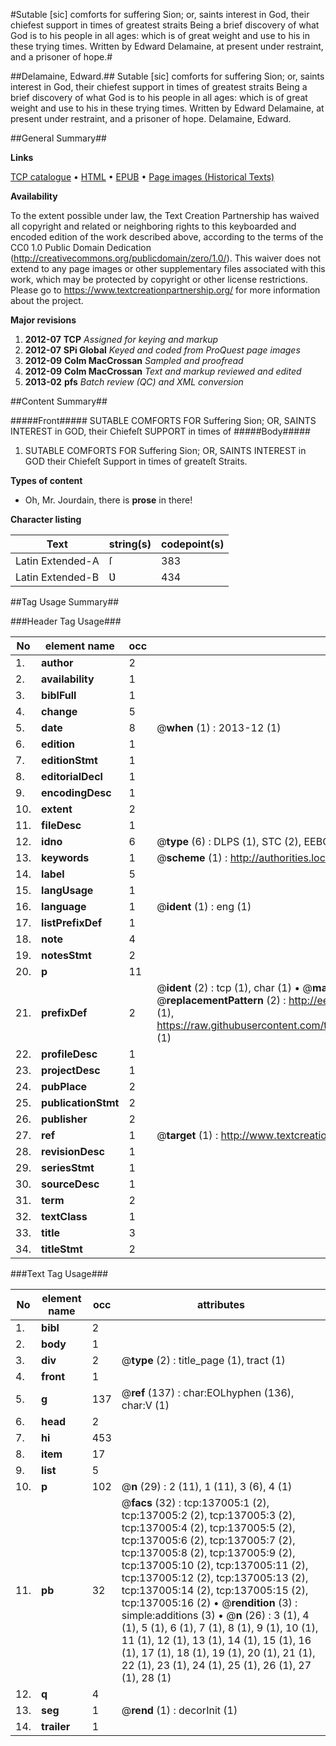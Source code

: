 #Sutable [sic] comforts for suffering Sion; or, saints interest in God, their chiefest support in times of greatest straits Being a brief discovery of what God is to his people in all ages: which is of great weight and use to his in these trying times. Written by Edward Delamaine, at present under restraint, and a prisoner of hope.#

##Delamaine, Edward.##
Sutable [sic] comforts for suffering Sion; or, saints interest in God, their chiefest support in times of greatest straits Being a brief discovery of what God is to his people in all ages: which is of great weight and use to his in these trying times. Written by Edward Delamaine, at present under restraint, and a prisoner of hope.
Delamaine, Edward.

##General Summary##

**Links**

[TCP catalogue](http://www.ota.ox.ac.uk/tcp/)  • 
[HTML](http://tei.it.ox.ac.uk/tcp/Texts-HTML/free/A82/A82290.html)  • 
[EPUB](http://tei.it.ox.ac.uk/tcp/Texts-EPUB/free/A82/A82290.epub) • 
[Page images (Historical Texts)](https://historicaltexts.jisc.ac.uk/eebo-99897285e)

**Availability**

To the extent possible under law, the Text Creation Partnership has waived all copyright and related or neighboring rights to this keyboarded and encoded edition of the work described above, according to the terms of the CC0 1.0 Public Domain Dedication (http://creativecommons.org/publicdomain/zero/1.0/). This waiver does not extend to any page images or other supplementary files associated with this work, which may be protected by copyright or other license restrictions. Please go to https://www.textcreationpartnership.org/ for more information about the project.

**Major revisions**

1. __2012-07__ __TCP__ *Assigned for keying and markup*
1. __2012-07__ __SPi Global__ *Keyed and coded from ProQuest page images*
1. __2012-09__ __Colm MacCrossan__ *Sampled and proofread*
1. __2012-09__ __Colm MacCrossan__ *Text and markup reviewed and edited*
1. __2013-02__ __pfs__ *Batch review (QC) and XML conversion*

##Content Summary##

#####Front#####
SUTABLE COMFORTS FOR Suffering Sion; OR, SAINTS INTEREST in GOD, their Chiefeſt SUPPORT in times of 
#####Body#####

1. SUTABLE COMFORTS FOR Suffering Sion; OR, SAINTS INTEREST in GOD their Chiefeſt Support in times of greateſt Straits.

**Types of content**

  * Oh, Mr. Jourdain, there is **prose** in there!

**Character listing**


|Text|string(s)|codepoint(s)|
|---|---|---|
|Latin Extended-A|ſ|383|
|Latin Extended-B|Ʋ|434|

##Tag Usage Summary##

###Header Tag Usage###

|No|element name|occ|attributes|
|---|---|---|---|
|1.|__author__|2||
|2.|__availability__|1||
|3.|__biblFull__|1||
|4.|__change__|5||
|5.|__date__|8| @__when__ (1) : 2013-12 (1)|
|6.|__edition__|1||
|7.|__editionStmt__|1||
|8.|__editorialDecl__|1||
|9.|__encodingDesc__|1||
|10.|__extent__|2||
|11.|__fileDesc__|1||
|12.|__idno__|6| @__type__ (6) : DLPS (1), STC (2), EEBO-CITATION (1), PROQUEST (1), VID (1)|
|13.|__keywords__|1| @__scheme__ (1) : http://authorities.loc.gov/ (1)|
|14.|__label__|5||
|15.|__langUsage__|1||
|16.|__language__|1| @__ident__ (1) : eng (1)|
|17.|__listPrefixDef__|1||
|18.|__note__|4||
|19.|__notesStmt__|2||
|20.|__p__|11||
|21.|__prefixDef__|2| @__ident__ (2) : tcp (1), char (1)  •  @__matchPattern__ (2) : ([0-9\-]+):([0-9IVX]+) (1), (.+) (1)  •  @__replacementPattern__ (2) : http://eebo.chadwyck.com/downloadtiff?vid=$1&page=$2 (1), https://raw.githubusercontent.com/textcreationpartnership/Texts/master/tcpchars.xml#$1 (1)|
|22.|__profileDesc__|1||
|23.|__projectDesc__|1||
|24.|__pubPlace__|2||
|25.|__publicationStmt__|2||
|26.|__publisher__|2||
|27.|__ref__|1| @__target__ (1) : http://www.textcreationpartnership.org/docs/. (1)|
|28.|__revisionDesc__|1||
|29.|__seriesStmt__|1||
|30.|__sourceDesc__|1||
|31.|__term__|2||
|32.|__textClass__|1||
|33.|__title__|3||
|34.|__titleStmt__|2||


###Text Tag Usage###

|No|element name|occ|attributes|
|---|---|---|---|
|1.|__bibl__|2||
|2.|__body__|1||
|3.|__div__|2| @__type__ (2) : title_page (1), tract (1)|
|4.|__front__|1||
|5.|__g__|137| @__ref__ (137) : char:EOLhyphen (136), char:V (1)|
|6.|__head__|2||
|7.|__hi__|453||
|8.|__item__|17||
|9.|__list__|5||
|10.|__p__|102| @__n__ (29) : 2 (11), 1 (11), 3 (6), 4 (1)|
|11.|__pb__|32| @__facs__ (32) : tcp:137005:1 (2), tcp:137005:2 (2), tcp:137005:3 (2), tcp:137005:4 (2), tcp:137005:5 (2), tcp:137005:6 (2), tcp:137005:7 (2), tcp:137005:8 (2), tcp:137005:9 (2), tcp:137005:10 (2), tcp:137005:11 (2), tcp:137005:12 (2), tcp:137005:13 (2), tcp:137005:14 (2), tcp:137005:15 (2), tcp:137005:16 (2)  •  @__rendition__ (3) : simple:additions (3)  •  @__n__ (26) : 3 (1), 4 (1), 5 (1), 6 (1), 7 (1), 8 (1), 9 (1), 10 (1), 11 (1), 12 (1), 13 (1), 14 (1), 15 (1), 16 (1), 17 (1), 18 (1), 19 (1), 20 (1), 21 (1), 22 (1), 23 (1), 24 (1), 25 (1), 26 (1), 27 (1), 28 (1)|
|12.|__q__|4||
|13.|__seg__|1| @__rend__ (1) : decorInit (1)|
|14.|__trailer__|1||
